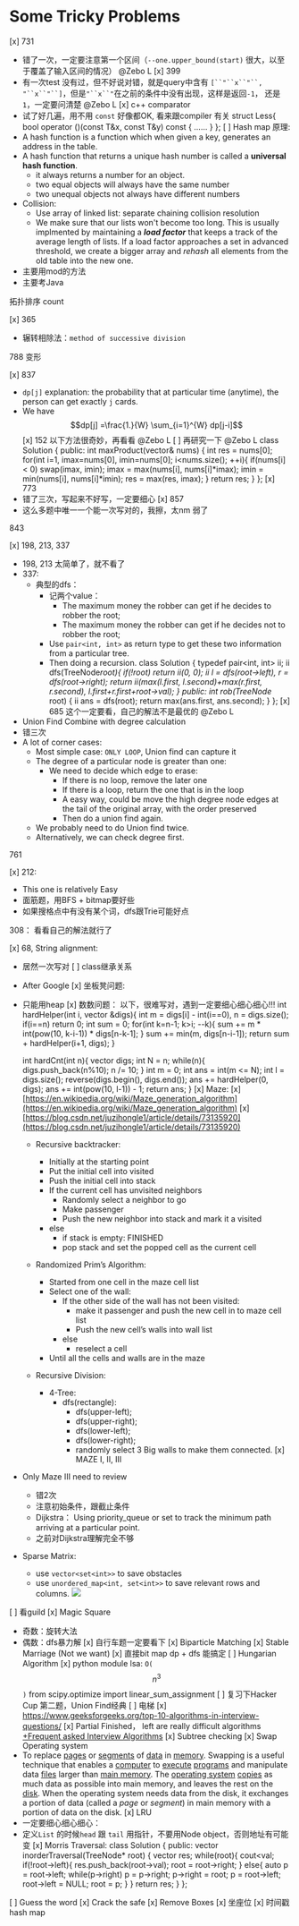 # Some Tricky Problems 

[x] 731
  - 错了一次，一定要注意第一个区间（`--one.upper_bound(start)` 很大，以至于覆盖了输入区间的情况） @Zebo L 
[x] 399
  - 有一次test 没有过，但不好说对错，就是query中含有 `[``"``x``"``,` `"``x``"``]`，但是`"``x``"`在之前的条件中没有出现，这样是返回`-1`， 还是`1`，一定要问清楚 @Zebo L 
[x] c++ comparator
  - 试了好几遍，用不用 `const` 好像都OK, 看来跟compiler 有关
    struct Less{
      bool operator ()(const T&x, const T&y) const {
        ......
      }
    };
[ ] Hash map 原理:
  - A hash function is a function which when given a key, generates an address in the table.
  - A hash function that returns a unique hash number is called a **universal hash function**. 
    - it always returns a number for an object.
    - two equal objects will always have the same number
    - two unequal objects not always have different numbers
  - Collision:
    - Use array of linked list: separate chaining collision resolution
    - We make sure that our lists won't become too long. This is usually implmented by maintaining a ***load factor*** that keeps a track of the average length of lists. If a load factor approaches a set in advanced threshold, we create a bigger array and *rehash* all elements from the old table into the new one.
  - 主要用mod的方法
  - 主要考Java

拓扑排序 count

[x] 365
  - 辗转相除法：`method of successive division`

788 变形

[x] 837
  - `dp[j]`  explanation: the probability that at particular time (anytime), the person can get exactly `j` cards. 
  - We have $$dp[j] =\frac{1.}{W} \sum_{i=1}^{W} dp[j-i]$$
[x] 152 以下方法很奇妙，再看看 @Zebo L 
  [ ] 再研究一下 @Zebo L 
    class Solution {
    public:
        int maxProduct(vector<int>& nums) {
            int res = nums[0];
            for(int i=1, imax=nums[0], imin=nums[0]; i<nums.size(); ++i){
                if(nums[i] < 0) swap(imax, imin);
                imax = max(nums[i], nums[i]*imax);
                imin = min(nums[i], nums[i]*imin);
                res = max(res, imax);
            }
            return res;
        }
    };
[x] 773
  - 错了三次，写起来不好写，一定要细心
[x] 857
  - 这么多题中唯一一个能一次写对的，我擦，太nm 弱了

843

[x] 198, 213, 337
  - 198, 213 太简单了，就不看了
  - 337:
    - 典型的dfs：
      - 记两个value：
        - The maximum money the robber can get if he decides to robber the root;
        - The maximum money the robber can get if he decides not to robber the root;
      - Use `pair<int, int>` as return type to get these two information from a particular tree.
      - Then doing a recursion.
    class Solution {
        typedef pair<int, int> ii;
        ii dfs(TreeNode*root){
            if(!root) return ii(0, 0);
            ii l = dfs(root->left), r = dfs(root->right);
            return ii(max(l.first, l.second)+max(r.first, r.second), l.first+r.first+root->val);
        }
    public:
        int rob(TreeNode* root) {
            ii ans = dfs(root);
            return max(ans.first, ans.second);
        }
    };
[x] 685 这个一定要看，自己的解法不是最优的 @Zebo L 
  - Union Find Combine with degree calculation
  - 错三次
  - A lot of corner cases:
    - Most simple case: `ONLY LOOP`, Union find can capture it
    - The degree of a particular node is greater than one:
      - We need to decide which edge to erase:
        - If there is no loop, remove the later one
        - If there is a loop, return the one that is in the loop
        - A easy way, could be move the high degree node edges at the tail of the original array, with the order preserved
        - Then do a union find again.
    - We probably need to do Union find twice. 
    - Alternatively, we can check degree first.

761

[x] 212:
  - This one is relatively Easy
  - 面筋题，用BFS + bitmap要好些
  - 如果搜格点中有没有某个词，dfs跟Trie可能好点

308： 看看自己的解法就行了

[x] 68, String alignment:
  - 居然一次写对
[ ] class继承关系
  - After Google
[x] 坐板凳问题:
  - 只能用heap
[x] 数数问题： 以下，很难写对，遇到一定要细心细心细心!!!
    int hardHelper(int i, vector<int> &digs){
        int m = digs[i] - int(i==0), n = digs.size();
        if(i==n) return 0;
        int sum = 0;
        for(int k=n-1; k>i; --k){
            sum += m * int(pow(10, k-i-1)) * digs[n-k-1];
        }
        sum += min(m, digs[n-i-1]);
        return sum + hardHelper(i+1, digs);
    }
    
    
    int hardCnt(int n){
        vector<int> digs;
        int N = n;
        while(n){
            digs.push_back(n%10);
            n /= 10;
        }
        int m = 0;
        int ans = int(m <= N);
        int l = digs.size();
        reverse(digs.begin(), digs.end());
        ans += hardHelper(0, digs);
        ans += int(pow(10, l-1)) - 1;
        return ans;
    }
[x] Maze:
  [x] [https://en.wikipedia.org/wiki/Maze_generation_algorithm](https://en.wikipedia.org/wiki/Maze_generation_algorithm)
  [x] [https://blog.csdn.net/juzihongle1/article/details/73135920](https://blog.csdn.net/juzihongle1/article/details/73135920)
    - Recursive backtracker:
      - Initially at the starting point
      - Put the initial cell into visited
      - Push the initial cell into stack
      - If the current cell has unvisited neighbors
        - Randomly select a neighbor to go
        - Make passenger
        - Push the new neighbor into stack and mark it a visited
      - else
        - if stack is empty: FINISHED
        - pop stack and set the popped cell as the current cell
  
    - Randomized Prim’s Algorithm:
      - Started from one cell in the maze cell list
      - Select one of the wall:
        - If the other side of the wall has not been visited:
          - make it passenger and push the new cell in to maze cell list
          - Push the new cell’s walls into wall list
        - else
          - reselect a cell
      - Until all the cells and walls are in the maze
  
    - Recursive Division:
      - 4-Tree:
        - dfs(rectangle):
          - dfs(upper-left);
          - dfs(upper-right);
          - dfs(lower-left);
          - dfs(lower-right);
          - randomly select 3 Big walls to make them connected.
[x] MAZE I, II, III
  - Only Maze III need to review
    - 错2次
    - 注意初始条件，跟截止条件
    - Dijkstra： Using priority_queue or set to track the minimum path arriving at a particular point.
    - 之前对Dijkstra理解完全不够
  - Sparse Matrix:
    - use `vector<set<int>>` to save obstacles
    - use `unordered_map<int, set<int>>` to save relevant rows and columns.
![](https://d2mxuefqeaa7sj.cloudfront.net/s_CF7AD0F027E6D746A2B6A10289B2A27F66DDA7451EF1257FB9C44F66972A8941_1537504131704_image.png)

[ ] 看guild
[x] Magic Square
  - 奇数：旋转大法
  - 偶数：dfs暴力解
[x] 自行车题一定要看下
  [x] Biparticle Matching
  [x] Stable Marriage (Not we want)
  [x] 直接bit map dp + dfs 能搞定 
  [ ] Hungarian Algorithm
  [x] python module lsa: `O(`$$n^3$$`)`
    from scipy.optimize import linear_sum_assignment
[ ] 复习下Hacker Cup 第二题，Union Find经典
[ ] 电梯
[x] https://www.geeksforgeeks.org/top-10-algorithms-in-interview-questions/
  [x] Partial Finished， left are really difficult algorithms
  [+Frequent asked Interview Algorithms](https://paper.dropbox.com/doc/Frequent-asked-Interview-Algorithms-sWrTazhI7bi4HA2PBB3Hy) 
  [x] Subtree checking
[x] Swap Operating system
  - To replace [pages](https://www.webopedia.com/TERM/P/page.html) or [segments](https://www.webopedia.com/TERM/S/segment.html) of [data](https://www.webopedia.com/TERM/D/data.html) in [memory](https://www.webopedia.com/TERM/M/memory.html). Swapping is a useful technique that enables a [computer](https://www.webopedia.com/TERM/C/computer.html) to [execute](https://www.webopedia.com/TERM/E/execute.html) [programs](https://www.webopedia.com/TERM/P/program.html) and manipulate data [files](https://www.webopedia.com/TERM/F/file.html) larger than [main memory](https://www.webopedia.com/TERM/M/main_memory.html). The [operating system](https://www.webopedia.com/TERM/O/operating_system.html) [copies](https://www.webopedia.com/TERM/C/copy.html) as much data as possible into main memory, and leaves the rest on the [disk](https://www.webopedia.com/TERM/D/disk.html). When the operating system needs data from the disk, it exchanges a portion of data (called a *page* or *segment*) in main memory with a portion of data on the disk.
[x] LRU
  - 一定要细心细心细心：
  - 定义`List` 的时候`head` 跟 `tail` 用指针，不要用Node object，否则地址有可能变
[x] Morris Traversal:
    class Solution {
    public:
        vector<int> inorderTraversal(TreeNode* root) {
            vector<int> res;
            while(root){
                cout<<root->val;
                if(!root->left){
                    res.push_back(root->val);
                    root = root->right;
                }
                else{
                    auto p = root->left;
                    while(p->right) p = p->right;
                    p->right = root;
                    p = root->left;
                    root->left = NULL;
                    root = p;
                }
            }
            return res;
        }
    };


[ ] Guess the word
[x] Crack the safe
[x] Remove Boxes
[x] 坐座位
[x] 时间戳hash map

